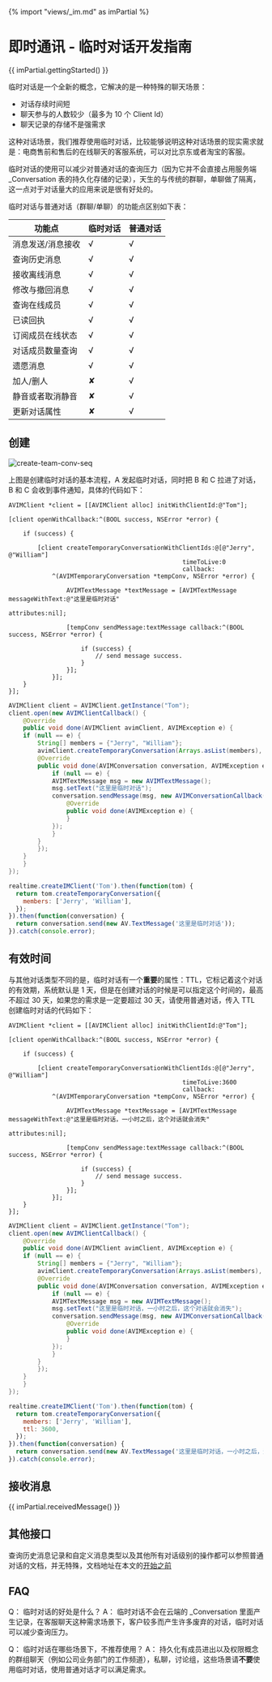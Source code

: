 {% import "views/_im.md" as imPartial %}

# 即时通讯 - 临时对话开发指南

{{ imPartial.gettingStarted() }}

临时对话是一个全新的概念，它解决的是一种特殊的聊天场景：

- 对话存续时间短
- 聊天参与的人数较少（最多为 10 个 Client Id）
- 聊天记录的存储不是强需求

这种对话场景，我们推荐使用临时对话，比较能够说明这种对话场景的现实需求就是：电商售前和售后的在线聊天的客服系统，可以对比京东或者淘宝的客服。


临时对话的使用可以减少对普通对话的查询压力（因为它并不会直接占用服务端 _Conversation 表的持久化存储的记录），天生的与传统的群聊，单聊做了隔离，这一点对于对话量大的应用来说是很有好处的。


临时对话与普通对话（群聊/单聊）的功能点区别如下表：

功能点|临时对话|普通对话
--|--|--
消息发送/消息接收|√|√
查询历史消息|√|√
接收离线消息|√|√
修改与撤回消息|√|√
查询在线成员|√|√
已读回执|√|√
订阅成员在线状态|√|√
对话成员数量查询|√|√
遗愿消息|√|√
加人/删人|✘|√
静音或者取消静音|✘|√
更新对话属性|✘|√


## 创建

![create-team-conv-seq](images/create-team-conv-seq.svg)


上图是创建临时对话的基本流程，A 发起临时对话，同时把 B 和 C 拉进了对话，B 和 C 会收到事件通知，具体的代码如下：

```objc
AVIMClient *client = [[AVIMClient alloc] initWithClientId:@"Tom"];

[client openWithCallback:^(BOOL success, NSError *error) {
    
    if (success) {
        
        [client createTemporaryConversationWithClientIds:@[@"Jerry", @"William"]
                                                timeToLive:0
                                                callback:
            ^(AVIMTemporaryConversation *tempConv, NSError *error) {
                
                AVIMTextMessage *textMessage = [AVIMTextMessage messageWithText:@"这里是临时对话"
                                                                    attributes:nil];
                
                [tempConv sendMessage:textMessage callback:^(BOOL success, NSError *error) {
                    
                    if (success) {
                        // send message success.
                    }
                }];
            }];
    }
}];
```
```java
AVIMClient client = AVIMClient.getInstance("Tom");
client.open(new AVIMClientCallback() {
    @Override
    public void done(AVIMClient avimClient, AVIMException e) {
    if (null == e) {
        String[] members = {"Jerry", "William"};
        avimClient.createTemporaryConversation(Arrays.asList(members), new AVIMConversationCreatedCallback(){
        @Override
        public void done(AVIMConversation conversation, AVIMException e) {
            if (null == e) {
            AVIMTextMessage msg = new AVIMTextMessage();
            msg.setText("这里是临时对话");
            conversation.sendMessage(msg, new AVIMConversationCallback(){
                @Override
                public void done(AVIMException e) {
                }
            });
            }
        }
        });
    }
    }
});
```
```js
realtime.createIMClient('Tom').then(function(tom) {
  return tom.createTemporaryConversation({
    members: ['Jerry', 'William'],
  });
}).then(function(conversation) {
  return conversation.send(new AV.TextMessage('这里是临时对话'));
}).catch(console.error);
```

## 有效时间

与其他对话类型不同的是，临时对话有一个**重要**的属性：TTL，它标记着这个对话的有效期，系统默认是 1 天，但是在创建对话的时候是可以指定这个时间的，最高不超过 30 天，如果您的需求是一定要超过 30 天，请使用普通对话，传入 TTL 创建临时对话的代码如下：

```objc
AVIMClient *client = [[AVIMClient alloc] initWithClientId:@"Tom"];

[client openWithCallback:^(BOOL success, NSError *error) {
    
    if (success) {
        
        [client createTemporaryConversationWithClientIds:@[@"Jerry", @"William"]
                                                timeToLive:3600
                                                callback:
            ^(AVIMTemporaryConversation *tempConv, NSError *error) {
                
                AVIMTextMessage *textMessage = [AVIMTextMessage messageWithText:@"这里是临时对话，一小时之后，这个对话就会消失"
                                                                    attributes:nil];
                
                [tempConv sendMessage:textMessage callback:^(BOOL success, NSError *error) {
                    
                    if (success) {
                        // send message success.
                    }
                }];
            }];
    }
}];
```
```java
AVIMClient client = AVIMClient.getInstance("Tom");
client.open(new AVIMClientCallback() {
    @Override
    public void done(AVIMClient avimClient, AVIMException e) {
    if (null == e) {
        String[] members = {"Jerry", "William"};
        avimClient.createTemporaryConversation(Arrays.asList(members), 3600, new AVIMConversationCreatedCallback(){
        @Override
        public void done(AVIMConversation conversation, AVIMException e) {
            if (null == e) {
            AVIMTextMessage msg = new AVIMTextMessage();
            msg.setText("这里是临时对话，一小时之后，这个对话就会消失");
            conversation.sendMessage(msg, new AVIMConversationCallback(){
                @Override
                public void done(AVIMException e) {
                }
            });
            }
        }
        });
    }
    }
});
```
```js
realtime.createIMClient('Tom').then(function(tom) {
  return tom.createTemporaryConversation({
    members: ['Jerry', 'William'],
    ttl: 3600,
  });
}).then(function(conversation) {
  return conversation.send(new AV.TextMessage('这里是临时对话，一小时之后，这个对话就会消失'));
}).catch(console.error);
```

## 接收消息

{{ imPartial.receivedMessage() }}

## 其他接口

查询历史消息记录和自定义消息类型以及其他所有对话级别的操作都可以参照普通对话的文档，并无特殊，文档地址在本文的[开始之前](#开始之前)


## FAQ

Q： 临时对话的好处是什么？
A： 临时对话不会在云端的 _Conversation 里面产生记录，在客服聊天这种需求场景下，客户较多而产生许多废弃的对话，临时对话可以减少查询压力。

Q： 临时对话在哪些场景下，不推荐使用？
A： 持久化有成员进出以及权限概念的群组聊天（例如公司业务部门的工作频道），私聊，讨论组，这些场景请**不要**使用临时对话，使用普通对话才可以满足需求。


